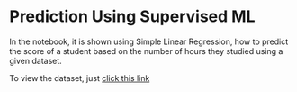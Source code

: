 # Prediction Using Supervised ML
In the notebook, it is shown using Simple Linear Regression, how to predict the score of a student based on the number of hours they studied using a given dataset.

To view the dataset, just [click this link](https://raw.githubusercontent.com/AdiPersonalWorks/Random/master/student_scores%20-%20student_scores.csv)
